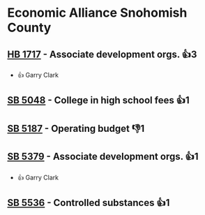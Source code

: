 # Economic Alliance Snohomish County

## [HB 1717](/bill/2023-24/hb/1717/) - Associate development orgs. 👍3  
* 👍 Garry Clark

## [SB 5048](/bill/2023-24/sb/5048/) - College in high school fees 👍1  

## [SB 5187](/bill/2023-24/sb/5187/) - Operating budget  👎1 

## [SB 5379](/bill/2023-24/sb/5379/) - Associate development orgs. 👍1  
* 👍 Garry Clark

## [SB 5536](/bill/2023-24/sb/5536/) - Controlled substances 👍1  